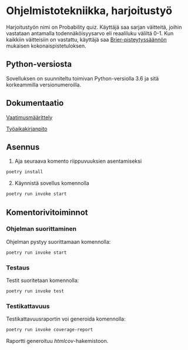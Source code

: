 # Ohjelmistotekniikka, harjoitustyö

Harjoitustyön nimi on Probability quiz. Käyttäjä saa sarjan väitteitä, joihin vastataan antamalla todennäköisyysarvo eli reaaliluku väliltä 0-1. Kun kaikkiin väitteisiin on vastattu, käyttäjä saa [Brier-pisteytyssäännön](https://en.wikipedia.org/wiki/Brier_score) mukaisen kokonaispistetuloksen. 

## Python-versiosta

Sovelluksen on suunniteltu toimivan Python-versiolla 3.6 ja sitä korkeammilla versionumeroilla.

## Dokumentaatio

[Vaatimusmäärittely](https://github.com/taapp/ot-harjoitustyo/blob/master/dokumentaatio/vaatimusmaarittely.md)

[Työaikakirjanpito](https://github.com/taapp/ot-harjoitustyo/blob/master/dokumentaatio/tuntikirjanpito.md)

## Asennus

1. Aja seuraava komento riippuvuuksien asentamiseksi

```bash
poetry install
```

2. Käynnistä sovellus komennolla

```bash
poetry run invoke start
```
## Komentorivitoiminnot

### Ohjelman suorittaminen

Ohjelman pystyy suorittamaan komennolla:

```bash
poetry run invoke start
```


### Testaus

Testit suoritetaan komennolla:

```bash
poetry run invoke test
```

### Testikattavuus

Testikattavuusraportin voi generoida komennolla:

```bash
poetry run invoke coverage-report
```

Raportti generoituu _htmlcov_-hakemistoon.


